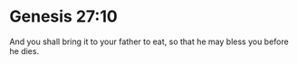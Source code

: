 # Genesis 27:10

And you shall bring it to your father to eat, so that he may bless you before he dies.
